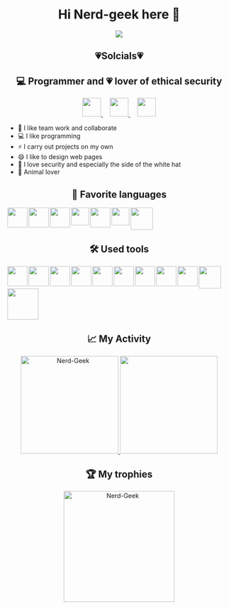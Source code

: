 <h1 align="center">Hi Nerd-geek here 👋</h1>

<div align="center">
    <img src="https://media.wired.com/photos/59547eae8e8cc150fa8ec15f/master/w_2560%2Cc_limit/DVDP_ObfuscatedCode_613x343.gif">
</div>

<h2 align="center">💗Solcials💗</h2>

<h2 align="center">💻 Programmer and 💗 lover of ethical security</h2>

<p align="center">
    <a href="https://github.com/Nerd-Geek" target="_blank" rel="noreferrer">
        <img src="https://raw.githubusercontent.com/danielcranney/readme-generator/main/public/icons/socials/github-dark.svg" width="42" height="42" />
    </a>
    &nbsp; &nbsp;
    <a href="https://www.linkedin.com/in/carlos-moreno-69ab5a224/" target="_blank" rel="noreferrer"><img src="https://raw.githubusercontent.com/danielcranney/readme-             generator/main/public/icons/socials/linkedin.svg" width="42" height="42" />
    </a>
    &nbsp; &nbsp;
    <a href="https://twitter.com/nerdgeekinform1" target="_blank" rel="noreferrer"><img src="https://raw.githubusercontent.com/danielcranney/readme-generator/main/public/icons/socials/twitter.svg" width="42" height="42" />
    </a>
</p>

<p align="center">
    <ul>
        <li>👯 I like team work and collaborate</li>
        <li>💻 I like programming</li>
        <li>⚡ I carry out projects on my own</li>
        <li>😄 I like to design web pages</li>
        <li>🔭 I love security and especially the side of the white hat</li>
        <li>🙊 Animal lover</li>
    </ul>
</p>

<h2 align="center">🚀 Favorite languages</h2>

<!--HTML-->
<img align="left" src="https://camo.githubusercontent.com/309bd1d3bd253dff456421a439882e5189b95a839120f0555d7172ff277e99c3/68747470733a2f2f75706c6f61642e77696b696d656469612e6f72672f77696b6970656469612f636f6d6d6f6e732f7468756d622f362f36312f48544d4c355f6c6f676f5f616e645f776f72646d61726b2e7376672f35313270782d48544d4c355f6c6f676f5f616e645f776f72646d61726b2e7376672e706e67" height="45" data-canonical-src="https://upload.wikimedia.org/wikipedia/commons/thumb/6/61/HTML5_logo_and_wordmark.svg/512px-HTML5_logo_and_wordmark.svg.png">

<!--CSS-->
<img align="left" src="https://camo.githubusercontent.com/cf001d2a684fad204e899dab911627fbe9180dbaf26f89c432f438a375e88e6a/68747470733a2f2f75706c6f61642e77696b696d656469612e6f72672f77696b6970656469612f636f6d6d6f6e732f7468756d622f642f64352f435353335f6c6f676f5f616e645f776f72646d61726b2e7376672f3132303070782d435353335f6c6f676f5f616e645f776f72646d61726b2e7376672e706e67" height="45" data-canonical-src="https://upload.wikimedia.org/wikipedia/commons/thumb/d/d5/CSS3_logo_and_wordmark.svg/1200px-CSS3_logo_and_wordmark.svg.png">

<!--JAVA--->
<img align="left"  src="https://camo.githubusercontent.com/62ef05f988d169ece8b5aa2ec612ee4b679a3863fe586d4a4af9aa946955e8a0/68747470733a2f2f7777772e736f6d6d656c6965726465636166652e636f6d2f323031392f77702d636f6e74656e742f75706c6f6164732f323030392f30362f6a6176612d6c6f676f312d312e706e67" height="45" data-canonical-src="https://www.sommelierdecafe.com/2019/wp-content/uploads/2009/06/java-logo1-1.png">

<!--PYTHON-->
<img align="left" src="https://user-images.githubusercontent.com/90937483/141752846-5629c1ae-1a7e-4c86-a558-7b4ee68cc26f.png" 
height="40" />

<!--ANDROID-->
<img align="left" src="https://camo.githubusercontent.com/31d79d0fdeab231244070743dfc6f4129ff23d67066a8b63f7910e04b62c1deb/68747470733a2f2f6c6f676f646f776e6c6f61642e6f72672f77702d636f6e74656e742f75706c6f6164732f323031352f30352f616e64726f69642d6c6f676f2d372d312e706e67" height="45" data-canonical-src="https://logodownload.org/wp-content/uploads/2015/05/android-logo-7-1.png">

<!--SQL-->
<img align="left" src="https://www.mikefal.net/wp-content/uploads/2016/05/logoAzureSql.png" 
height="40" />

<!--MONGO-->
<img src="https://img.icons8.com/color/452/mongodb.png" 
height="50" />

<h2 align="center">🛠️ Used tools</h2>

<!--DOCKER-->
<img align="left"  src="https://camo.githubusercontent.com/2c530b38cb14e74d785ebe8d7bf1a649fb44d3e9f43a8dbc103dc01d1fbfce0e/68747470733a2f2f7777772e646f636b65722e636f6d2f73697465732f64656661756c742f66696c65732f64382f323031392d30372f766572746963616c2d6c6f676f2d6d6f6e6f6368726f6d617469632e706e67" height="45" data-canonical-src="https://www.docker.com/sites/default/files/d8/2019-07/vertical-logo-monochromatic.png">

<!--GIT-->
<img align="left"  src="https://camo.githubusercontent.com/c084dd81e1577424180d491bd4cc9d4b9ff1268dfbf9142eb0ac442d61906c05/68747470733a2f2f6d69726f2e6d656469756d2e636f6d2f6d61782f3635302f312a7a7a7664526d484747584f4e5a7075513246657173512e706e67" height="45" data-canonical-src="https://miro.medium.com/max/650/1*zzvdRmHGGXONZpuQ2FeqsQ.png">

<!--VISUAL STUDIO-->
<img align="left"  src="https://user-images.githubusercontent.com/674621/71187801-14e60a80-2280-11ea-94c9-e56576f76baf.png" height="45">

<!--GITKRAKEN-->
<img align="left"  src="https://camo.githubusercontent.com/9b7880ea6c26679fbb84609186648d6c33e7b45b4376a13429575498b4fcfd19/68747470733a2f2f6d6174657269616765656b2e636f6d2f77702d636f6e74656e742f75706c6f6164732f323032302f31302f4769744b72616b656e2d372e342e302d4465736361726761722d6772617469732e706e67" height="45" data-canonical-src="https://materiageek.com/wp-content/uploads/2020/10/GitKraken-7.4.0-Descargar-gratis.png">

<!--VMWARE-->
<img align="left"  src="https://camo.githubusercontent.com/2e214a26fab59cc2fce5a4b49e7b0a74c6ec4c03ded750486490b4eb5bd6c3ea/68747470733a2f2f75706c6f61642e77696b696d656469612e6f72672f77696b6970656469612f636f6d6d6f6e732f7468756d622f622f62352f444265617665725f6c6f676f2e7376672f3130323470782d444265617665725f6c6f676f2e7376672e706e67" height="45" data-canonical-src="https://upload.wikimedia.org/wikipedia/commons/thumb/b/b5/DBeaver_logo.svg/1024px-DBeaver_logo.svg.png">

<!--DBEAVER-->
<img align="left"  src="https://camo.githubusercontent.com/a57c02ec4694ccf6673a50dd66afde6ca08c8fa4ff4717cbafb6df352fd7878e/68747470733a2f2f64697374726561752e636f6d2f6769746875622e737667" height="45" data-canonical-src="https://distreau.com/github.svg">

<!--INTELIJ-->
<img align="left"  src="https://camo.githubusercontent.com/728910691bb690edee33bc5cfdf5c931f3b5d05a2f1dd3330766a09aa7a91698/68747470733a2f2f7265736f75726365732e6a6574627261696e732e636f6d2f73746f726167652f70726f64756374732f696e74656c6c696a2d696465612f696d672f6d6574612f696e74656c6c696a2d696465615f6c6f676f5f333030783330302e706e67" height="45" data-canonical-src="https://resources.jetbrains.com/storage/products/intellij-idea/img/meta/intellij-idea_logo_300x300.png">

<!--WORDPRESS-->
<img align="left" src="https://cdn-icons-png.flaticon.com/512/174/174881.png" 
height="45" />

<!--BOOTSTRAP-->
<img align="left" src="https://camo.githubusercontent.com/70ea199263787f23ad0f1feaf0c265d3baeb4286dd7089aa56ece4f73ee99f94/68747470733a2f2f63646e2e776f726c64766563746f726c6f676f2e636f6d2f6c6f676f732f626f6f7473747261702d352d312e737667" height="45" data-canonical-src="https://cdn.worldvectorlogo.com/logos/bootstrap-5-1.svg">

<!--VMWARE-->
<img align="left" src="https://es.seaicons.com/wp-content/uploads/2015/10/VMware-icon.png" 
height="50" />

<!--ODOO-->
<img src="https://clouding.io/blog/wp-content/uploads/2020/11/odoo_new_openerpfinal1000.png" 
height="70" />


<h2 align="center">📈 My Activity</h2>

<div align="center">
  <a href="https://github-readme-stats.vercel.app/api?username=Nerd-Geek&show_icons=true&theme=dracula">
    <img loading="lazy" src="https://github-readme-stats.vercel.app/api?username=Nerd-Geek&show_icons=true&theme=dracula" height="220" alt="Nerd-Geek"/>
  </a> 
   <a href="https://github-readme-stats.vercel.app/api/top-langs/?username=Nerd-Geek&theme=dracula">
    <img loading="lazy" src="https://github-readme-stats.vercel.app/api/top-langs/?username=Nerd-Geek&theme=dracula" height="220"/>
  </a> 
</div>

<h2 align="center">🏆 My trophies</h2>

<div align="center">
  <a href="https://github.com/ryo-ma/github-profile-trophy"><img src="https://github-profile-trophy.vercel.app/?username=Nerd-Geek&row=2&column=3&theme=onestar" alt="Nerd-Geek" height= 250/></a>
</div>

